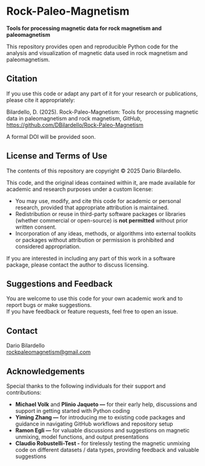 # Rock-Paleo-Magnetism

**Tools for processing magnetic data for rock magnetism and paleomagnetism**

This repository provides open and reproducible Python code for the analysis and visualization of magnetic data used in rock magnetism and paleomagnetism.

## Citation

If you use this code or adapt any part of it for your research or publications, please cite it appropriately:

Bilardello, D. (2025). Rock-Paleo-Magnetism: Tools for processing magnetic data in paleomagnetism and rock magnetism, *GitHub*, https://github.com/DBilardello/Rock-Paleo-Magnetism

A formal DOI will be provided soon.

## License and Terms of Use

The contents of this repository are copyright © 2025 Dario Bilardello.

This code, and the original ideas contained within it, are made available for academic and research purposes under a custom license:

- You may use, modify, and cite this code for academic or personal research, provided that appropriate attribution is maintained.
- Redistribution or reuse in third-party software packages or libraries (whether commercial or open-source) is **not permitted** without prior written consent.
- Incorporation of any ideas, methods, or algorithms into external toolkits or packages without attribution or permission is prohibited and considered appropriation.

If you are interested in including any part of this work in a software package, please contact the author to discuss licensing.

## Suggestions and Feedback  

You are welcome to use this code for your own academic work and to report bugs or make suggestions.  
If you have feedback or feature requests, feel free to open an issue.

## Contact

Dario Bilardello  
rockpaleomagnetism@gmail.com

## Acknowledgements

Special thanks to the following individuals for their support and contributions:
- **Michael Volk** and **Plinio Jaqueto —** for their early help, discussions and support in getting started with Python coding
- **Yiming Zhang —** for introducing me to existing code packages and guidance in navigating GitHub workflows and repository setup
- **Ramon Egli —** for valuable discussions and suggestions on magnetic unmixing, model functions, and output presentations
- **Claudio Robustelli-Test -** for tirelessly testing the magnetic unmixing code on different datasets / data types, providing feedback and valuable suggestions